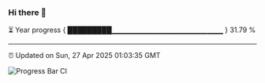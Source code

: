 ### Hi there 👋

⏳ Year progress { █████████▁▁▁▁▁▁▁▁▁▁▁▁▁▁▁▁▁▁▁▁▁ } 31.79 %

---

⏰ Updated on Sun, 27 Apr 2025 01:03:35 GMT

![Progress Bar CI](https://github.com/code-lakshay/GitHub-Actions-Demo/workflows/Progress%20Bar%20CI/badge.svg)
